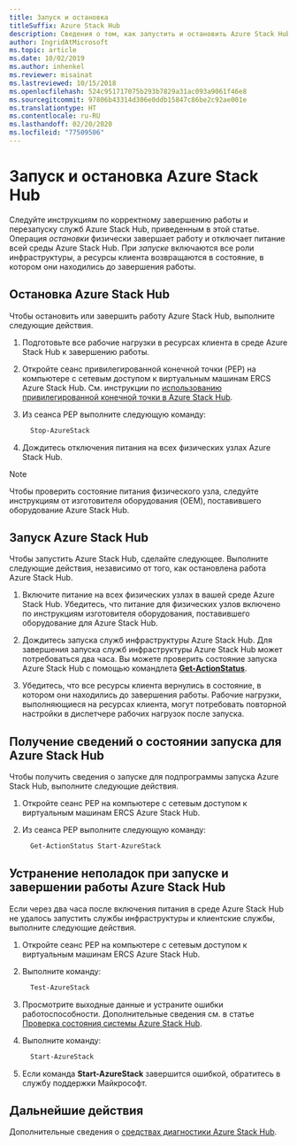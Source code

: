 ```yaml
---
title: Запуск и остановка
titleSuffix: Azure Stack Hub
description: Сведения о том, как запустить и остановить Azure Stack Hub.
author: IngridAtMicrosoft
ms.topic: article
ms.date: 10/02/2019
ms.author: inhenkel
ms.reviewer: misainat
ms.lastreviewed: 10/15/2018
ms.openlocfilehash: 524c951717075b293b7829a31ac093a9061f46e8
ms.sourcegitcommit: 97806b43314d306e0ddb15847c86be2c92ae001e
ms.translationtype: HT
ms.contentlocale: ru-RU
ms.lasthandoff: 02/20/2020
ms.locfileid: "77509506"
---
```

# <a name="start-and-stop-azure-stack-hub"></a>Запуск и остановка Azure Stack Hub

Следуйте инструкциям по корректному завершению работы и перезапуску служб Azure Stack Hub, приведенным в этой статье. Операция *остановки* физически завершает работу и отключает питание всей среды Azure Stack Hub. При *запуске* включаются все роли инфраструктуры, а ресурсы клиента возвращаются в состояние, в котором они находились до завершения работы.

## <a name="stop-azure-stack-hub"></a>Остановка Azure Stack Hub

Чтобы остановить или завершить работу Azure Stack Hub, выполните следующие действия.

1. Подготовьте все рабочие нагрузки в ресурсах клиента в среде Azure Stack Hub к завершению работы.

2. Откройте сеанс привилегированной конечной точки (PEP) на компьютере с сетевым доступом к виртуальным машинам ERCS Azure Stack Hub. См. инструкции по [использованию привилегированной конечной точки в Azure Stack Hub](azure-stack-privileged-endpoint.md).

3. Из сеанса PEP выполните следующую команду:

    ```powershell
      Stop-AzureStack
    ```

4. Дождитесь отключения питания на всех физических узлах Azure Stack Hub.

> [!Note]
> Чтобы проверить состояние питания физического узла, следуйте инструкциям от изготовителя оборудования (OEM), поставившего оборудование Azure Stack Hub.

## <a name="start-azure-stack-hub"></a>Запуск Azure Stack Hub

Чтобы запустить Azure Stack Hub, сделайте следующее. Выполните следующие действия, независимо от того, как остановлена работа Azure Stack Hub.

1. Включите питание на всех физических узлах в вашей среде Azure Stack Hub. Убедитесь, что питание для физических узлов включено по инструкциям изготовителя оборудования, поставившего оборудование для Azure Stack Hub.

2. Дождитесь запуска служб инфраструктуры Azure Stack Hub. Для завершения запуска служб инфраструктуры Azure Stack Hub может потребоваться два часа. Вы можете проверить состояние запуска Azure Stack Hub с помощью командлета [**Get-ActionStatus**](#get-the-startup-status-for-azure-stack-hub).

3. Убедитесь, что все ресурсы клиента вернулись в состояние, в котором они находились до завершения работы. Рабочие нагрузки, выполняющиеся на ресурсах клиента, могут потребовать повторной настройки в диспетчере рабочих нагрузок после запуска.

## <a name="get-the-startup-status-for-azure-stack-hub"></a>Получение сведений о состоянии запуска для Azure Stack Hub

Чтобы получить сведения о запуске для подпрограммы запуска Azure Stack Hub, выполните следующие действия.

1. Откройте сеанс PEP на компьютере с сетевым доступом к виртуальным машинам ERCS Azure Stack Hub.

2. Из сеанса PEP выполните следующую команду:

    ```powershell
      Get-ActionStatus Start-AzureStack
    ```

## <a name="troubleshoot-startup-and-shutdown-of-azure-stack-hub"></a>Устранение неполадок при запуске и завершении работы Azure Stack Hub

Если через два часа после включения питания в среде Azure Stack Hub не удалось запустить службы инфраструктуры и клиентские службы, выполните следующие действия.

1. Откройте сеанс PEP на компьютере с сетевым доступом к виртуальным машинам ERCS Azure Stack Hub.

2. Выполните команду:

    ```powershell
      Test-AzureStack
      ```

3. Просмотрите выходные данные и устраните ошибки работоспособности. Дополнительные сведения см. в статье [Проверка состояния системы Azure Stack Hub](azure-stack-diagnostic-test.md).

4. Выполните команду:

    ```powershell
      Start-AzureStack
    ```

5. Если команда **Start-AzureStack** завершится ошибкой, обратитесь в службу поддержки Майкрософт.

## <a name="next-steps"></a>Дальнейшие действия

Дополнительные сведения о [средствах диагностики Azure Stack Hub](azure-stack-configure-on-demand-diagnostic-log-collection.md#use-the-privileged-endpoint-pep-to-collect-diagnostic-logs).

